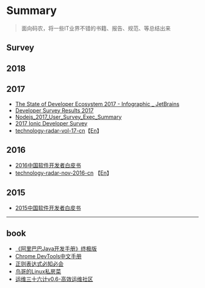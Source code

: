# Summary

> 面向码农，将一些IT业界不错的书籍、报告、规范、等总结出来

## Survey

## 2018



## 2017
+ [The State of Developer Ecosystem 2017 - Infographic _ JetBrains](https://www.jetbrains.com/research/devecosystem-2017/)
+ [Developer Survey Results 2017](https://insights.stackoverflow.com/survey/2017#overview)
+ [Nodejs_2017_User_Survey_Exec_Summary](https://www.jianguoyun.com/p/Dfb7xpkQ54i9Bhjo2TE)
+ [2017 Ionic Developer Survey](https://ionicframework.com/survey/2017#)
+ [technology-radar-vol-17-cn](https://www.jianguoyun.com/p/DQlRf0oQ54i9Bhix_0Q)【[En](https://www.jianguoyun.com/p/DaTm42EQ54i9Bhi3_0Q)】

## 2016
+ [2016中国软件开发者白皮书](https://www.jianguoyun.com/p/DTYFwhIQ54i9BhiQrzE)
+ [technology-radar-nov-2016-cn](https://www.jianguoyun.com/p/DZ81xqgQ54i9BhjKrzE) 【[En](https://www.jianguoyun.com/p/Dc9HC5MQ54i9BhjLrzE)】

## 2015
+ [2015中国软件开发者白皮书](https://www.jianguoyun.com/p/De9_bI0Q54i9BhjcwDE)

----

## book

+ [《阿里巴巴Java开发手册》终极版](https://www.jianguoyun.com/p/DRCIZWgQ54i9Bhj19jU)
+ [Chrome DevTools中文手册](https://leeon.gitbooks.io/devtools/content/index.html)
+ [正则表达式必知必会](http://www.ituring.com.cn/book/1585)
+ [鸟哥的Linux私房菜](https://book.douban.com/subject/4889838/)
+ [运维三十六计v0.6-高效运维社区](https://www.jianguoyun.com/p/DRHpTTgQ54i9Bhj7-TM)
